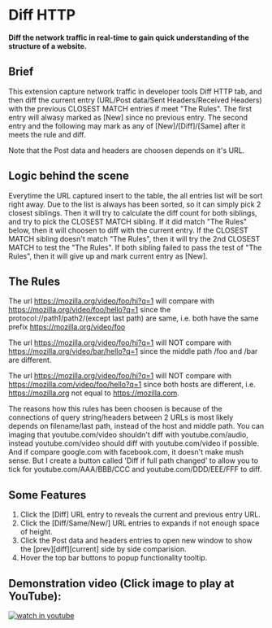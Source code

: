 # Diff HTTP

**Diff the network traffic in real-time to gain quick understanding of the structure of a website.**

## Brief ##

This extension capture network traffic in developer tools Diff HTTP tab, and then diff the current entry (URL/Post data/Sent Headers/Received Headers) with the previous CLOSEST MATCH entries if meet "The Rules". The first entry will alwasy marked as [New] since no previous entry. The second entry and the following may mark as any of [New]/[Diff]/[Same] after it meets the rule and diff.

Note that the Post data and headers are choosen depends on it's URL.

## Logic behind the scene ##

Everytime the URL captured insert to the table, the all entries list will be sort right away. Due to the list is always has been sorted, so it can simply pick 2 closest siblings. Then it will try to calculate the diff count for both siblings, and try to pick the CLOSEST MATCH sibling. If it did match "The Rules" below, then it will choosen to diff with the current entry. If the CLOSEST MATCH sibling doesn't match "The Rules", then it will try the 2nd CLOSEST MATCH to test the "The Rules". If both sibling failed to pass the test of "The Rules", then it will give up and mark current entry as [New].

## The Rules ##

The url https://mozilla.org/video/foo/hi?q=1 will compare with https://mozilla.org/video/foo/hello?q=1 since the protocol://path1/path2/(except last path) are same, i.e. both have the same prefix https://mozilla.org/video/foo

The url https://mozilla.org/video/foo/hi?q=1 will NOT compare with https://mozilla.org/video/bar/hello?q=1 since the middle path /foo and /bar are different.

The url https://mozilla.org/video/foo/hi?q=1 will NOT compare with https://mozilla.com/video/foo/hello?q=1 since both hosts are different, i.e. https://mozilla.org not equal to https://mozilla.com.

The reasons how this rules has been choosen is because of the connections of query string/headers between 2 URLs is most likely depends on filename/last path, instead of the host and middle path. You can imaging that youtube.com/video shouldn't diff with youtube.com/audio, instead youtube.com/video should diff with youtube.com/video if possible. And if compare google.com with facebook.com, it doesn't make mush sense. But I create a button called 'Diff if full path changed' to allow you to tick for youtube.com/AAA/BBB/CCC and youtube.com/DDD/EEE/FFF to diff.

## Some Features ##

1. Click the [Diff] URL entry to reveals the current and previous entry URL.
2. Click the [Diff/Same/New/] URL entries to expands if not enough space of height.
3. Click the Post data and headers entries to open new window to show the [prev][diff][current] side by side comparision.
4. Hover the top bar buttons to popup functionality tooltip.

## Demonstration video (Click image to play at YouTube): ##

[![watch in youtube](https://i.ytimg.com/vi/ZIeJ4uRhD5w/hqdefault.jpg)](https://www.youtube.com/watch?v=ZIeJ4uRhD5w "Diff HTTP")



